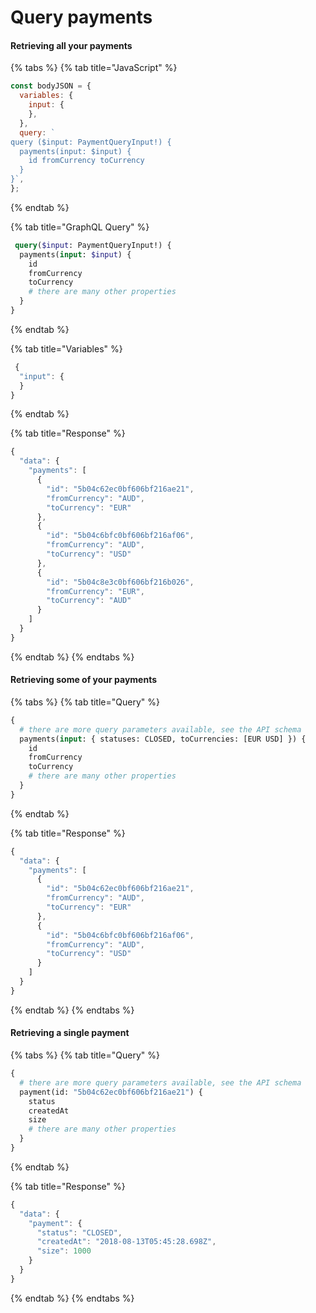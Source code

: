 # Query payments

#### Retrieving all your payments

{% tabs %}
{% tab title="JavaScript" %}
```javascript
const bodyJSON = {
  variables: {
    input: {
    },
  },
  query: `
query ($input: PaymentQueryInput!) {
  payments(input: $input) {   
    id fromCurrency toCurrency 
  }
}`,
};  
```
{% endtab %}

{% tab title="GraphQL Query" %}
```graphql
 query($input: PaymentQueryInput!) {
  payments(input: $input) {
    id
    fromCurrency
    toCurrency
    # there are many other properties
  }
}
```
{% endtab %}

{% tab title="Variables" %}
```javascript
 {
  "input": { 
  }
}
```
{% endtab %}

{% tab title="Response" %}
```javascript
{
  "data": {
    "payments": [
      {
        "id": "5b04c62ec0bf606bf216ae21",
        "fromCurrency": "AUD",
        "toCurrency": "EUR"
      },
      {
        "id": "5b04c6bfc0bf606bf216af06",
        "fromCurrency": "AUD",
        "toCurrency": "USD"
      },
      {
        "id": "5b04c8e3c0bf606bf216b026",
        "fromCurrency": "EUR",
        "toCurrency": "AUD"
      }
    ]
  }
}
```
{% endtab %}
{% endtabs %}

#### Retrieving some of your payments

{% tabs %}
{% tab title="Query" %}
```graphql
{
  # there are more query parameters available, see the API schema
  payments(input: { statuses: CLOSED, toCurrencies: [EUR USD] }) {
    id
    fromCurrency
    toCurrency
    # there are many other properties
  }
}
```
{% endtab %}

{% tab title="Response" %}
```javascript
{
  "data": {
    "payments": [
      {
        "id": "5b04c62ec0bf606bf216ae21",
        "fromCurrency": "AUD",
        "toCurrency": "EUR"
      },
      {
        "id": "5b04c6bfc0bf606bf216af06",
        "fromCurrency": "AUD",
        "toCurrency": "USD"
      }
    ]
  }
}
```
{% endtab %}
{% endtabs %}

#### Retrieving a single payment

{% tabs %}
{% tab title="Query" %}
```graphql
{
  # there are more query parameters available, see the API schema
  payment(id: "5b04c62ec0bf606bf216ae21") {
    status
    createdAt
    size
    # there are many other properties
  }
}

```
{% endtab %}

{% tab title="Response" %}
```javascript
{
  "data": {
    "payment": {
      "status": "CLOSED",
      "createdAt": "2018-08-13T05:45:28.698Z",
      "size": 1000
    }
  }
}
```
{% endtab %}
{% endtabs %}

